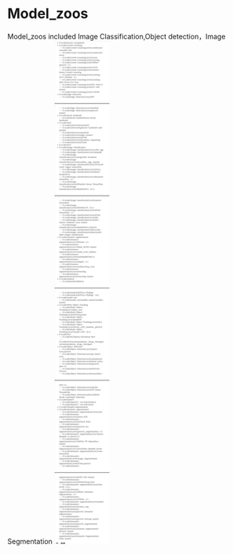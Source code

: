 # Model_zoos
Model_zoos included Image Classification,Object detection，Image Segmentation
![image](https://github.com/striver6/Model_zoos/blob/master/3.png)
